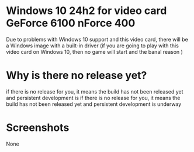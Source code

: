 # Windows 10 24h2 for video card GeForce 6100 nForce 400
Due to problems with Windows 10 support and this video card, there will be a Windows image with a built-in driver (if you are going to play with this video card on Windows 10, then no game will start and the banal reason )
# Why is there no release yet?
if there is no release for you, it means the build has not been released yet and persistent development is if there is no release for you, it means the build has not been released yet and persistent development is underway

# Screenshots
None
